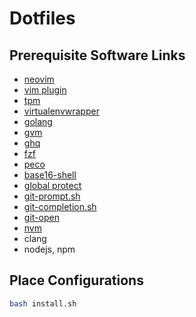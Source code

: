 # Dotfiles

## Prerequisite Software Links

* [neovim](https://github.com/neovim/neovim/wiki/Installing-Neovim)
* [vim plugin](https://github.com/junegunn/vim-plug#neovim)
* [tpm](https://github.com/tmux-plugins/tpm#installation)
* [virtualenvwrapper](https://virtualenvwrapper.readthedocs.io/en/latest/install.html)
* [golang](https://github.com/golang/go#download-and-install)
* [gvm](https://github.com/moovweb/gvm#installing)
* [ghq](https://github.com/motemen/ghq#installation)
* [fzf](https://github.com/junegunn/fzf#installation)
* [peco](https://github.com/peco/peco/releases)
* [base16-shell](https://github.com/chriskempson/base16-shell#installatio://github.com/chriskempson/base16-shell#installation)
* [global protect](https://github.com/dlenski/openconnect#installation)
* [git-prompt.sh](https://github.com/git/git/blob/master/contrib/completion/git-prompt.sh#L8)
* [git-completion.sh](https://github.com/git/git/blob/master/contrib/completion/git-completion.bash#L18)
* [git-open](https://github.com/paulirish/git-open#basic-install)
* [nvm](https://github.com/creationix/nvm#install--update-script)
* clang
* nodejs, npm

## Place Configurations

```bash
bash install.sh
```
